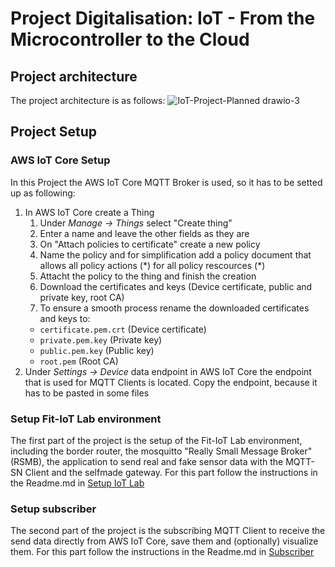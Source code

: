 # Project Digitalisation: IoT - From the Microcontroller to the Cloud

## Project architecture
The project architecture is as follows:
![IoT-Project-Planned drawio-3](https://user-images.githubusercontent.com/49904886/217534647-0d5993a8-e2fb-4f08-be31-62cb66850bf4.png)

## Project Setup

### AWS IoT Core Setup
In this Project the AWS IoT Core MQTT Broker is used, so it has to be setted up as following:

1. In AWS IoT Core create a Thing
    1. Under *Manage -> Things* select "Create thing"
    2. Enter a name and leave the other fields as they are
    3. On "Attach policies to certificate" create a new policy
    4. Name the policy and for simplification add a policy document that allows all policy actions (\*) for all policy rescources (\*) 
    5. Attacht the policy to the thing and finish the creation
    6. Download the certificates and keys (Device certificate, public and private key, root CA) 
    7. To ensure a smooth process rename the downloaded certificates and keys to:
     * `certificate.pem.crt` (Device certificate)
     * `private.pem.key` (Private key)
     * `public.pem.key` (Public key)
     * `root.pem` (Root CA)
2. Under *Settings -> Device* data endpoint in AWS IoT Core the endpoint that is used for MQTT Clients is located. Copy the endpoint, because it has to be pasted in some files

### Setup Fit-IoT Lab environment
The first part of the project is the setup of the Fit-IoT Lab environment, including the border router, the mosquitto "Really Small Message Broker" (RSMB), the application to send real and fake sensor data with the MQTT-SN Client and the selfmade gateway.
For this part follow the instructions in the Readme.md in [Setup IoT Lab](https://github.com/sarahrag/Project_Digitalisation/tree/main/Setup_IoTLab)

### Setup subscriber
The second part of the project is the subscribing MQTT Client to receive the send data directly from AWS IoT Core, save them and (optionally) visualize them.
For this part follow the instructions in the Readme.md in [Subscriber](https://github.com/sarahrag/Project_Digitalisation/tree/main/MQTT_Stuff)

